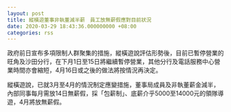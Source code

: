 ```yaml
---
layout: post
title: 縱橫遊董事非執董減半薪　員工放無薪假應對目前狀況
date: 2020-03-29 18:43:36.000000000 +08:00
categories: rss
---
```


政府前日宣布多項限制人群聚集的措施，縱橫遊說評估形勢後，目前已暫停營業的旺角及沙田分行，在下月1日至15日將繼續暫停營業，其他分行及電話服務中心營業時間亦會縮短，4月16日或之後的做法將按情況再決定。

縱橫遊說，已就3月至4月的情況制定應變措施，董事局成員及非執董薪金減半，內部同事每月需放14日無薪假，採「包薪制」、底薪介乎5000至14000元的領隊導遊，4月將放無薪假。
